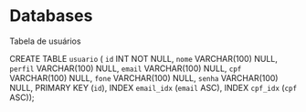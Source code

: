 # Databases

Tabela de usuários

CREATE TABLE `usuario` (
  `id` INT NOT NULL,
  `nome` VARCHAR(100) NULL,
  `perfil` VARCHAR(100) NULL,
  `email` VARCHAR(100) NULL,
  `cpf` VARCHAR(100) NULL,
  `fone` VARCHAR(100) NULL,
  `senha` VARCHAR(100) NULL,
  PRIMARY KEY (`id`),
  INDEX `email_idx` (`email` ASC),
  INDEX `cpf_idx` (`cpf` ASC));

